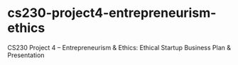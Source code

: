 # cs230-project4-entrepreneurism-ethics
CS230 Project 4 – Entrepreneurism &amp; Ethics: Ethical Startup Business Plan &amp; Presentation
